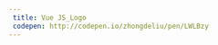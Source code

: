 ```yaml
---
 title: Vue JS_Logo                       
 codepen: http://codepen.io/zhongdeliu/pen/LWLBzy 
---
```

